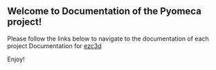 ## Welcome to Documentation of the Pyomeca project!

Please follow the links below to navigate to the documentation of each project
Documentation for [ezc3d](./ezc3d/index.html)

Enjoy!
